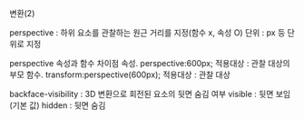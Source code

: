 변환(2)

perspective : 하위 요소를 관찰하는 원근 거리를 지정(함수 x, 속성 O)
  단위 : px 등 단위로 지정

perspective 속성과 함수 차이점
  속성. perspective:600px; 적용대상 : 관찰 대상의 부모
  함수. transform:perspective(600px); 적용대상 : 관찰 대상

backface-visibility : 3D 변환으로 회전된 요소의 뒷면 숨김 여부
  visible : 뒷면 보임(기본 값)
  hidden : 뒷면 숨김